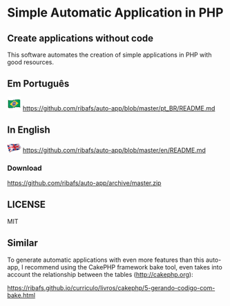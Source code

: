 # Simple Automatic Application in PHP
## Create applications without code

This software automates the creation of simple applications in PHP with good resources.

## Em Português
![](images/brasil.png) https://github.com/ribafs/auto-app/blob/master/pt_BR/README.md

## In English
![](images/en.png) https://github.com/ribafs/auto-app/blob/master/en/README.md

### Download
https://github.com/ribafs/auto-app/archive/master.zip

## LICENSE
MIT

## Similar
To generate automatic applications with even more features than this auto-app, I recommend using the CakePHP framework bake tool, even takes into account the relationship between the tables (http://cakephp.org):

https://ribafs.github.io/curriculo/livros/cakephp/5-gerando-codigo-com-bake.html
